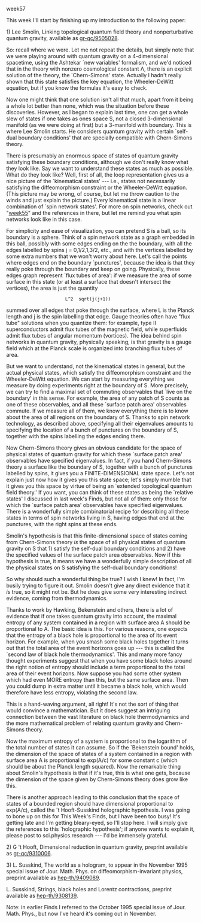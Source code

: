 week57

This week I\'ll start by finishing up my introduction to the following
paper:

1\) Lee Smolin, Linking topological quantum field theory and
nonperturbative quantum gravity, available as
[gr-qc/9505028](http://xxx.lanl.gov/abs/gr-qc/9505028).

So: recall where we were. Let me not repeat the details, but simply note
that we were playing around with quantum gravity on a 4-dimensional
spacetime, using the Ashtekar \`new variables\' formalism, and we\'d
noticed that in the theory with nonzero cosmological constant Λ, there
is an explicit solution of the theory, the \`Chern-Simons\' state.
Actually I hadn\'t really shown that this state satisfies the key
equation, the Wheeler-DeWitt equation, but if you know the formulas
it\'s easy to check.

Now one might think that one solution isn\'t all that much, apart from
it being a whole lot better than none, which was the situation before
these discoveries. However, as I began to explain last time, one can get
a whole slew of states if one takes as ones space S, not a closed
3-dimensional manifold (as we were doing at first) but a 3-manifold with
boundary. This is where Lee Smolin starts. He considers quantum gravity
with certain \`self-dual boundary conditions\' that are specially
compatible with Chern-Simons theory.

There is presumably an enormous space of states of quantum gravity
satisfying these boundary conditions, although we don\'t really know
what they look like. Say we want to understand these states as much as
possible. What do they look like? Well, first of all, the loop
representation gives us a nice picture of the \`kinematical states\'
\-\-- i.e., states not necessarily satisfying the diffeomorphism
constraint or the Wheeler-DeWitt equation. (This picture may be wrong,
of course, but let me throw caution to the winds and just explain the
picture.) Every kinematical state is a linear combination of \`spin
network states\'. For more on spin networks, check out
\"[week55](week55.html)\" and the references in there, but let me remind
you what spin networks look like in this case.

For simplicity and ease of visualization, you can pretend S is a ball,
so its boundary is a sphere. Think of a spin network state as a graph
embedded in this ball, possibly with some edges ending on the the
boundary, with all the edges labelled by spins j = 0,1/2,1,3/2, etc.,
and with the vertices labelled by some extra numbers that we won\'t
worry about here. Let\'s call the points where edges end on the boundary
\`punctures\', because the idea is that they really poke through the
boundary and keep on going. Physically, these edges graph represent
\`flux tubes of area\': if we measure the area of some surface in this
state (or at least a surface that doesn\'t intersect the vertices), the
area is just the quantity

                          L^2  sqrt(j(j+1))

summed over all edges that poke through the surface, where L is the
Planck length and j is the spin labelling that edge. Gauge theories
often have \"flux tube\" solutions when you quantize them: for example,
type II superconductors admit flux tubes of the magnetic field, while
superfluids admit flux tubes of angular momentum (vortices). The idea
behind spin networks in quantum gravity, physically speaking, is that
gravity is a gauge field which at the Planck scale is organized into
branching flux tubes of area.

But we want to understand, not the kinematical states in general, but
the actual physical states, which satisfy the diffeomorphism constraint
and the Wheeler-DeWitt equation. We can start by measuring everything we
measure by doing experiments right at the boundary of S. More precisely,
we can try to find a maximal set of commuting observables that \`live on
the boundary\' in this sense. For example, the area of any patch of S
counts as one of these observables, and all these \`surface patch area\'
observables commute. If we measure all of them, we know everything there
is to know about the area of all regions on the boundary of S. Thanks to
spin network technology, as described above, specifying all their
eigenvalues amounts to specifying the location of a bunch of punctures
on the boundary of S, together with the spins labelling the edges ending
there.

Now Chern-Simons theory gives an obvious candidate for the space of
physical states of quantum gravity for which these \`surface patch
area\' observables have specified eigenvalues. In fact, if you hand
Chern-Simons theory a surface like the boundary of S, together with a
bunch of punctures labelled by spins, it gives you a FINITE-DIMENSIONAL
state space. Let\'s not explain just now how it gives you this state
space; let\'s simply mumble that it gives you this space by virtue of
being an \`extended topological quantum field theory.\' If you want, you
can think of these states as being the \`relative states\' I discussed
in last week\'s Finds, but not all of them: only those for which the
\`surface patch area\' observables have specified eigenvalues. There is
a wonderfully simple combinatorial recipe for describing all these
states in terms of spin networks living in S, having edges that end at
the punctures, with the right spins at these ends.

Smolin\'s hypothesis is that this finite-dimensional space of states
coming from Chern-Simons theory *is* the space of all physical states of
quantum gravity on S that 1) satisfy the self-dual boundary conditions
and 2) have the specified values of the surface patch area observables.
Now if this hypothesis is true, it means we have a wonderfully simple
description of all the physical states on S satisfying the self-dual
boundary conditions!

So why should such a wonderful thing be true? I wish I knew! In fact,
I\'m busily trying to figure it out. Smolin doesn\'t give any direct
evidence that it *is* true, so it might not be. But he does give some
very interesting indirect evidence, coming from thermodynamics.

Thanks to work by Hawking, Bekenstein and others, there is a lot of
evidence that if one takes quantum gravity into account, the maximal
entropy of any system contained in a region with surface area A should
be proportional to A. The basic idea is this. For various reasons, one
expects that the entropy of a black hole is proportional to the area of
its event horizon. For example, when you smash some black holes together
it turns out that the total area of the event horizons goes up \-\--
this is called the \`second law of black hole thermodynamics\'. This and
many more fancy thought experiments suggest that when you have some
black holes around the right notion of entropy should include a term
proportional to the total area of their event horizons. Now suppose you
had some other system which had even MORE entropy than this, but the
same surface area. Then you could dump in extra matter until it became a
black hole, which would therefore have less entropy, violating the
second law.

This is a hand-waving argument, all right! It\'s not the sort of thing
that would convince a mathematician. But it does suggest an intriguing
connection between the vast literature on black hole thermodynamics and
the more mathematical problem of relating quantum gravity and
Chern-Simons theory.

Now the maximum entropy of a system is proportional to the logarithm of
the total number of states it can assume. So if the \`Bekenstein bound\'
holds, the dimension of the space of states of a system contained in a
region with surface area A is proportional to exp(A/c) for some constant
c (which should be about the Planck length squared). Now the remarkable
thing about Smolin\'s hypothesis is that if it\'s true, this is what one
gets, because the dimension of the space given by Chern-Simons theory
does grow like this.

There is another approach leading to this conclusion that the space of
states of a bounded region should have dimensional proportional to
exp(A/c), called the \'t Hooft-Susskind holographic hypothesis. I was
going to bone up on this for This Week\'s Finds, but I have been too
busy! It\'s getting late and I\'m getting bleary-eyed, so I\'ll stop
here. I will simply give the references to this \`holographic
hypothesis\'; if anyone wants to explain it, please post to
sci.physics.research \-\-- I\'d be immensely grateful.

2\) G \'t Hooft, Dimensional reduction in quantum gravity, preprint
available as [gr-qc/9310006](http://xxx.lanl.gov/abs/gr-qc/9310006).

3\) L. Susskind, The world as a hologram, to appear in the November 1995
special issue of Jour. Math. Phys. on diffeomorphism-invariant physics,
preprint available as
[hep-th/9409089](http://xxx.lanl.gov/abs/hep-th/9409089).

L. Susskind, Strings, black holes and Lorentz contractions, preprint
available as [hep-th/9308139](http://xxx.lanl.gov/abs/hep-th/9308139).

Note: in earlier Finds I referred to the October 1995 special issue of
Jour. Math. Phys., but now I\'ve heard it\'s coming out in November.
